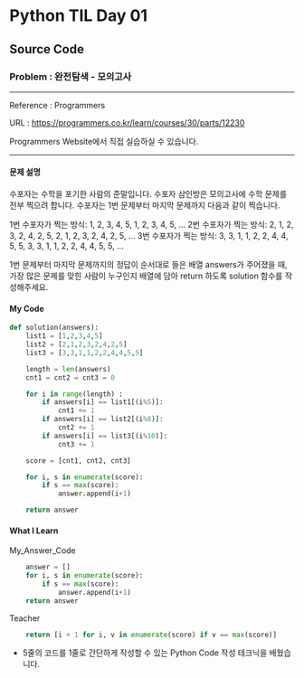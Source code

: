 # Python TIL Day 01

## Source Code

### Problem : 완전탐색 - 모의고사

---

Reference : Programmers

URL : https://programmers.co.kr/learn/courses/30/parts/12230

Programmers Website에서 직접 실습하실 수 있습니다.

---

#### 문제 설명

수포자는 수학을 포기한 사람의 준말입니다. 수포자 삼인방은 모의고사에 수학 문제를 전부 찍으려 합니다. 수포자는 1번 문제부터 마지막 문제까지 다음과 같이 찍습니다.

1번 수포자가 찍는 방식: 1, 2, 3, 4, 5, 1, 2, 3, 4, 5, ...
2번 수포자가 찍는 방식: 2, 1, 2, 3, 2, 4, 2, 5, 2, 1, 2, 3, 2, 4, 2, 5, ...
3번 수포자가 찍는 방식: 3, 3, 1, 1, 2, 2, 4, 4, 5, 5, 3, 3, 1, 1, 2, 2, 4, 4, 5, 5, ...

1번 문제부터 마지막 문제까지의 정답이 순서대로 들은 배열 answers가 주어졌을 때, 가장 많은 문제를 맞힌 사람이 누구인지 배열에 담아 return 하도록 solution 함수를 작성해주세요.

#### My Code

```python
def solution(answers):
    list1 = [1,2,3,4,5]
    list2 = [2,1,2,3,2,4,2,5]
    list3 = [3,3,1,1,2,2,4,4,5,5]

    length = len(answers)
    cnt1 = cnt2 = cnt3 = 0

    for i in range(length) :
        if answers[i] == list1[(i%5)]:
            cnt1 += 1
        if answers[i] == list2[(i%8)]:
            cnt2 += 1
        if answers[i] == list3[(i%10)]:
            cnt3 += 1       

    score = [cnt1, cnt2, cnt3]

    for i, s in enumerate(score):
        if s == max(score):
            answer.append(i+1)

    return answer    
```

#### What I Learn

My_Answer_Code

```python
    answer = []
    for i, s in enumerate(score):
        if s == max(score):
            answer.append(i+1)
	return answer
```

Teacher

```python
    return [i + 1 for i, v in enumerate(score) if v == max(score)]
```

* 5줄의 코드를 1줄로 간단하게 작성할 수 있는 Python Code 작성 테크닉을 배웠습니다.